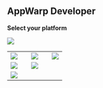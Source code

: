 ## AppWarp Developer

**Select your platform**

<table>
    <tr>
        <td>
        <img src="http://appwarp.shephertz.com/images/android-developer-logo.png" href="https://github.com/shephertz/AppWarpDocs/wiki/Android-home"></img>
        </td>
        <td>
        </td>
        <td>
        <img src="http://appwarp.shephertz.com/images/Ios.png" href="https://github.com/shephertz/AppWarpDocs/wiki/Ios-Home"></img>
        </td>
        <td>
        </td>
        <td>
        <img src="http://appwarp.shephertz.com/images/windows.png" href="https://github.com/shephertz/AppWarpDocs/wiki/Windows-Phone-Home"></img>
        </td>        
    </tr>
    <tr>
        <td>
        <img src="http://appwarp.shephertz.com/images/unity3d-download.png" href="https://github.com/shephertz/AppWarpDocs/wiki/Unity-Home"></img>
        </td>
        <td>
        </td>
        <td>
        <img src="http://appwarp.shephertz.com/images/monotouch-monoroid-download.png" href="https://github.com/shephertz/AppWarpDocs/wiki/Xamarin-Home"></img>
        </td>
        <td>
        </td>
        <img src="http://appwarp.shephertz.com/images/java_script.png" href="https://github.com/shephertz/AppWarpDocs/wiki/HTML5-Home"></img>
        </td>        
    </tr>
    <tr>
        <td>
        <img src="https://lh4.googleusercontent.com/-s1DU2gzJuys/UQgPnEX75rI/AAAAAAAArzY/bbLwZSkM7jo/s800/cocos2d-iphone-logo.png" href="https://github.com/shephertz/AppWarpDocs/wiki/Cocos2d-Home"></img>
        </td>        
    </tr>    
</table>

